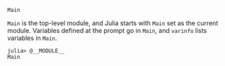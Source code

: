 ```
Main
```

`Main` is the top-level module, and Julia starts with `Main` set as the current module.  Variables defined at the prompt go in `Main`, and `varinfo` lists variables in `Main`.

```jldoctest
julia> @__MODULE__
Main
```
